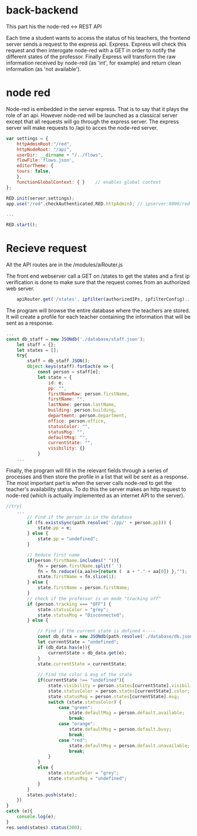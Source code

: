 # back-backend

This part his the node-red <-> REST API 

Each time a student wants to access the status of his teachers, the frontend server sends a request to the express api.
Express. Express will check this request and then interogate node-red with a GET in order to notify the different states of the professor. Finally Express will transform the raw information received by node-red (as 'int', for example) and return clean information (as 'not available').


# node red
Node-red is embedded in the server express. That is to say that it plays the role of an api. However node-red will be launched as a classical server except that all requests will go through the express server.
The express server will make requests to /api to acces the node-red server.

```javascript
var settings = {
    httpAdminRoot:"/red",
    httpNodeRoot: "/api",
    userDir: __dirname + "/../flows",
    flowFile:'flows.json', 
    editorTheme: {
    tours: false,
    },
    functionGlobalContext: { }    // enables global context
};

RED.init(server,settings);
app.use("/red",checkAuthenticated,RED.httpAdmin); // ipserver:8000/red will return the flow UI of node-red

...

RED.start();
```

# Recieve request

All the API routes are in the /modules/aiRouter.js

The front end webserver call a GET on /states to get the states
and a first ip verification is done to make sure that the request comes from an authorized web server.
```js
    apiRouter.get('/states', ipfilter(authorizedIPs, ipfilterConfig)...
```
The program will browse the entire database where the teachers are stored.
It will create a profile for each teacher containing the information that will be sent as a response. 
```js
...
const db_staff = new JSONdb('./database/staff.json');
    let staff = {};
    let states = [];
    try{
        staff = db_staff.JSON();
        Object.keys(staff).forEach(e => {
            const person = staff[e];
            let state = {
                id: e,
                pp: "",
                firstNameRaw: person.firstName,
                firstName: "",
                lastName: person.lastName,
                building: person.building,
                department: person.department,
                office: person.office,
                statusColor: "",
                statusMsg: "",
                defaultMsg: "",
                currentState: "",
                visibility: {}
            }
    ...
```

Finally, the program will fill in the relevant fields through a series of processes and then store the profile in a list that will be sent as a response.
The most important part is when the server calls node-red to get the teacher's availability status. To do this the server makes an http request to node-red (which is actually implemented as an internet API to the server).
```js
//try{
    ...
        // Find if the person is in the database
        if (fs.existsSync(path.resolve('./pp/' + person.pp))) {
            state.pp = e;
        } else {
            state.pp = "undefined";
        }

        // Reduce first name
        if(person.firstName.includes(" ")){
            fn = person.firstName.split(' ')
            fn = fn.reduce((a,aa)=>{return (  a + "." + aa[0]) },"");
            state.firstName = fn.slice(1);
        } else {
            state.firstName = person.firstName;
        }
        // check if the professor is on mode "tracking off"
        if (person.tracking === "OFF") {
            state.statusColor = "grey";
            state.statusMsg = "Disconnected";
        } else {

            // Find if the current state is defined <----
            const db_data = new JSONdb(path.resolve('./database/db.json'));
            let currentState = "undefined";
            if (db_data.has(e)){
                currentState = db_data.get(e);
            }
            state.currentState = currentState;
            
            // Find the color & msg of the state 
            if(currentState !== "undefined"){
                state.visibility = person.states[currentState].visibility;
                state.statusColor = person.states[currentState].color;
                state.statusMsg = person.states[currentState].msg;
                switch (state.statusColor) {
                    case "green":
                        state.defaultMsg = person.default.available;
                        break;
                    case "orange":
                        state.defaultMsg = person.default.busy;
                        break;
                    case "red":
                        state.defaultMsg = person.default.unavailable;
                        break;
                }
            }
            else {
                state.statusColor = "grey";
                state.statusMsg = "undefined";
            }
        }
        states.push(state);
    })
}
catch (e){
    console.log(e);   
}
res.send(states).status(200);
```

